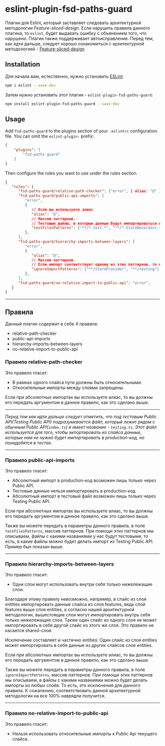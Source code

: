 # eslint-plugin-fsd-paths-guard

Плагин для Eslint, который заставляет следовать архитектурной методологии _Feature-sliced-design_. 
Если нарушить правила данного плагина, то `eslint`, будет выдавать ошибку с объянением того, что нарушено.
Плагин также поддерживает автоисправление.
Перед тем, как идти дальше, следует хорошо ознакомиться с архитектурной методологией - [Feature-sliced-design](https://feature-sliced.design/)

## Installation

Для начала вам, естественно, нужно установить [ESLint](https://eslint.org/):

```sh
npm i eslint --save-dev
```

Затем нужно установить этот плагин - `eslint-plugin-fsd-paths-guard`:

```sh
npm install eslint-plugin-fsd-paths-guard --save-dev
```

## Usage

Add `fsd-paths-guard` to the plugins section of your `.eslintrc` configuration file. You can omit the `eslint-plugin-` prefix:

```json
{
    "plugins": [
        "fsd-paths-guard"
    ]
}
```


Then configure the rules you want to use under the rules section.

```json
{
   "rules": {
      "fsd-paths-guard/relative-path-checker": ["error", { alias: "@" }],
      "fsd-paths-guard/public-api-imports": [
         "error",
         {
            // Если вы используете алиас
            "alias": "@",
            // Массив паттернов. 
            // Тестовые файлы, в которые данные будут импортироваться из Testing Public API.
            "testFilesPatterns": ["**/*.test.*", "**/*.StoreDecorator.ts", "**/*.stories.ts"],
         },
      ],
      "fsd-paths-guard/hierarchy-imports-between-layers": [
         "error",
         {
            "alias": "@",
            // Массив паттернов. 
            // Если импорт соответствует одному из этих паттернов, то правило игнорирует такой импорт.
            "ignoreImportPatterns": ["**/StoreProvider", "**/testing"],
         },
      ],     
      "fsd-paths-guard/no-relative-import-to-public-api": "error",
   }
}
```

---

## Правила

Данный плагин содержит в себе 4 правила:

- relative-path-checker
- public-api-imports
- hierarchy-imports-between-layers
- no-relative-import-to-public-api

### Правило relative-path-checker

Это правило гласит:

- В рамках одного слайса пути должны быть относительными.
- Относительные импорты между слоями запрещены.


Если при абсолютных импортах вы используете алиас, то вы должны его передать аргументом в данное правило, как это сделано выше.

---

_Перед тем как идти дальше следует отметить, что под тестовым Public API(Testing Public API) подразумевается файл,
который лежит рядом с обычным Public API(`index.ts`) и имеет название - `testing.ts`.
Этот файл используется для того, чтобы экпортировать из слайса данные, которые нам не нужно будет импортировать
в production-код, но понадобятся в тестах._

---

### Правило public-api-imports

Это правило гласит:

- Абсолютный импорт в production-код возможен лишь только через Public API.
- Тестовые данные нельзя импортировать в production-код.
- Абсолютный импорт в тестовый файл возможен лишь только через Testing Public API.


Если при абсолютных импортах вы используете алиас, то вы должны его передать аргументом в данное правило, как это сделано выше.


Также вы можете передать в параметры данного правила, в поле `testFilesPatterns`, массив паттернов.
При помощи этих паттернов мы описываем, файлы с какими названиями у нас будут тестовыми, 
то есть, в какие файлы можно будет делать импорт из Testing Public API. Пример был показан выше.

---

### Правило hierarchy-imports-between-layers

Это правило гласит:

- Одни слои могут использовать внутри себя только нижележащие слои.

Благодаря этому правилу невозможно, например, в слайс из слоя entities импортировать данные 
слайса из слоя features, ведь слой features выше слоя entities, а согласно нашей архитектурной методологии, 
вышестоящие слои могут импортировать внутрь себя только нижележащие слои. Также один слайс из одного слоя 
не может импортировать в себя другой слайс из этого же слоя. Это правило не касается shared-слоя.

Исключение составляет и частично entities: 
Один слайс из слоя entities может импортировать в себя данные из других слайсов слоя entities.




Если при абсолютных импортах вы используете алиас, то вы должны его передать аргументом в данное правило, как это сделано выше.


Также вы можете передать в параметры данного правила, в поле `ignoreImportPatterns`, массив паттернов.
При помощи этих паттернов мы описываем, в файлы с какими названиями можно будет 
делать импорты из любых слоёв. То есть, это исключения для данного правила. 
К сожалению, соответствовать данной архитектурной методологии на все 100% наврядли получится.

---

### Правило no-relative-import-to-public-api

Это правило гласит:

- Нельзя использовать относительные импорты к Public Api текущего слайса.
